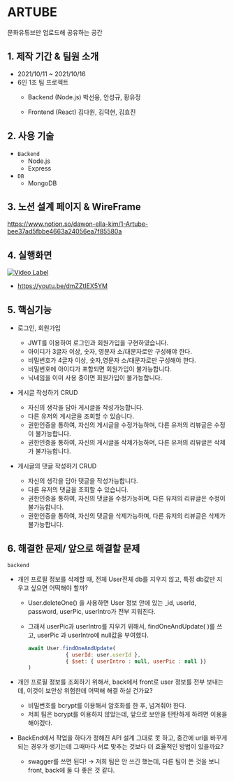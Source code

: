 # ARTUBE
문화유튜브만 업로드해 공유하는 공간

## 1. 제작 기간 & 팀원 소개

- 2021/10/11 ~ 2021/10/16
- 6인 1조 팀 프로젝트
   - Backend (Node.js)
    박선웅, 안성규, 황유정
    
   - Frontend (React)
    김다원, 김덕현, 김효진

## 2. 사용 기술

- `Backend`
   - Node.js
   - Express
- `DB`
   - MongoDB


## 3. 노션 설계 페이지 & WireFrame
https://www.notion.so/dawon-ella-kim/1-Artube-bee37ad5fbbe4663a24056ea7f85580a


## 4. 실행화면
[![Video Label](http://img.youtube.com/vi/dmZZtIEX5YM/0.jpg)](https://youtu.be/dmZZtIEX5YM)
- https://youtu.be/dmZZtIEX5YM



## 5. 핵심기능

- 로그인, 회원가입
   - JWT를 이용하여 로그인과 회원가입을 구현하였습니다.
   - 아이디가 3글자 이상, 숫자, 영문자 소/대문자로만 구성해야 한다.
   - 비밀번호가 4글자 이상, 숫자,영문자 소/대문자로만 구성해야 한다.
   - 비밀번호에 아이디가 포함되면 회원가입이 불가능합니다.
   - 닉네임을 이미 사용 중이면 회원가입이 불가능합니다.

- 게시글 작성하기 CRUD
   - 자신의 생각을 담아 게시글을 작성가능합니다.
   - 다른 유저의 게시글을 조회할 수 있습니다.
   - 권한인증을 통하여, 자신의 게시글을 수정가능하며, 다른 유저의 리뷰글은 수정이 불가능합니다.
   - 권한인증을 통하여, 자신의 게시글을 삭제가능하며, 다른 유저의 리뷰글은 삭제가 불가능합니다.

- 게시글의 댓글 작성하기 CRUD
   - 자신의 생각을 담아 댓글을 작성가능합니다.
   - 다른 유저의 댓글을 조회할 수 있습니다.
   - 권한인증을 통하여, 자신의 댓글을 수정가능하며, 다른 유저의 리뷰글은 수정이 불가능합니다.
   - 권한인증을 통하여, 자신의 댓글을 삭제가능하며, 다른 유저의 리뷰글은 삭제가 불가능합니다.
   
## 6. 해결한 문제/ 앞으로 해결할 문제
`backend`
 - 개인 프로필 정보를 삭제할 때, 전체 User전체 db를 지우지 않고,  특정 db값만 지우고 싶으면 어떡해야 할까?
    - User.deleteOne() 을 사용하면 User 정보 안에 있는 _id, userId, password, userPic, userIntro가 전부 지워진다.
    - 그래서 userPic과 userIntro를 지우기 위해서, findOneAndUpdate( )를 쓰고, userPic 과 userIntro에 null값을 부여했다.
        
        ```jsx
        await User.findOneAndUpdate(
                    { userId: user.userId },
                    { $set: { userIntro : null, userPic : null }}
        )
        ```
        
- 개인 프로필 정보를 조회하기 위해서, back에서 front로 user 정보를 전부 보내는데, 이것이 보안상 위험한데 어떡해 해결 하실 건가요?
    - 비밀번호를 bcrypt를 이용해서 암호화를 한 후, 넘겨줘야 한다.
    - 저희 팀은 bcrypt를 이용하지 않았는데, 앞으로 보안을 탄탄하게 하려면 이용을 해야겠다.
- BackEnd에서 작업을 하다가 정해진 API 설계 그대로 못 하고, 중간에 url을 바꾸게 되는 경우가 생기는데 그때마다 서로 맞추는 것보다 더 효율적인 방법이 있을까요?
    - swagger를 쓰면 된다! → 저희 팀은 안 쓰긴 했는데, 다른 팀이 쓴 것을 보니 front, back에 둘 다 좋은 것 같다.
